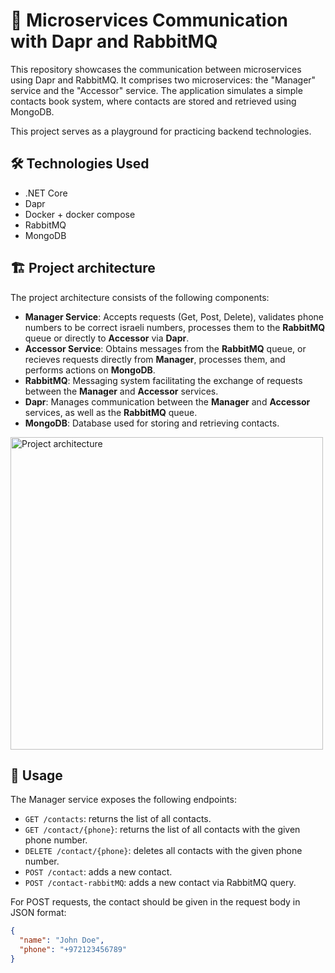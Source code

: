# :whale: Microservices Communication with Dapr and RabbitMQ

This repository showcases the communication between microservices using Dapr and RabbitMQ. It comprises two microservices: the "Manager" service and the "Accessor" service. The application simulates a simple contacts book system, where contacts are stored and retrieved using MongoDB.

This project serves as a playground for practicing backend technologies.

## :hammer_and_wrench: Technologies Used

- .NET Core
- Dapr
- Docker + docker compose
- RabbitMQ
- MongoDB

## :building_construction: Project architecture

The project architecture consists of the following components:

- **Manager Service**: Accepts requests (Get, Post, Delete), validates phone numbers to be correct israeli numbers, processes them to the **RabbitMQ** queue or directly to **Accessor** via **Dapr**.
- **Accessor Service**: Obtains messages from the **RabbitMQ** queue, or recieves requests directly from **Manager**, processes them, and performs actions on **MongoDB**.
- **RabbitMQ**: Messaging system facilitating the exchange of requests between the **Manager** and **Accessor** services.
- **Dapr**: Manages communication between the **Manager** and **Accessor** services, as well as the **RabbitMQ** queue.
- **MongoDB**: Database used for storing and retrieving contacts.

<img src="https://github.com/ek-popkova/contacts/assets/111788752/6bc64177-ae9f-4180-a4a2-278db81e1fa1" alt="Project architecture" width="500">


## :rocket: Usage

The Manager service exposes the following endpoints:

- `GET /contacts`: returns the list of all contacts.
- `GET /contact/{phone}`: returns the list of all contacts with the given phone number.
- `DELETE /contact/{phone}`: deletes all contacts with the given phone number.
- `POST /contact`: adds a new contact. 
- `POST /contact-rabbitMQ`: adds a new contact via RabbitMQ query.

For POST requests, the contact should be given in the request body in JSON format:

```json
{
  "name": "John Doe",
  "phone": "+972123456789"
}
```
